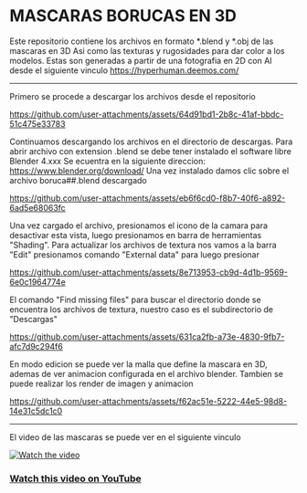 # MASCARAS BORUCAS EN 3D

Este repositorio contiene los archivos en formato *.blend y *.obj de las mascaras en 3D
Asi como las texturas y rugosidades para dar color a los modelos.
Estas son generadas a partir de una fotografia en 2D con AI desde el siguiente vinculo
https://hyperhuman.deemos.com/


---
Primero se procede a descargar los archivos desde el repositorio

https://github.com/user-attachments/assets/64d91bd1-2b8c-41af-bbdc-51c475e33783

Continuamos descargando los archivos en el directorio de descargas.
Para abrir archivo con extension .blend se debe tener instalado el software libre Blender 4.xxx
Se ecuentra en la siguiente direccion:
https://www.blender.org/download/
Una vez instalado damos clic sobre el archivo boruca##.blend descargado 


https://github.com/user-attachments/assets/eb6f6cd0-f8b7-40f6-a892-6ad5e68063fc

Una vez cargado el archivo, presionamos el icono de la camara para desactivar esta vista,
luego presionamos en barra de herramientas "Shading".  Para actualizar los archivos de textura
nos vamos a la barra "Edit" presionamos comando "External data" para luego presionar 

https://github.com/user-attachments/assets/8e713953-cb9d-4d1b-9569-6e0c1964774e

El comando "Find missing files" para buscar el directorio donde se encuentra los archivos de textura, 
nuestro caso es el subdirectorio de "Descargas"


https://github.com/user-attachments/assets/631ca2fb-a73e-4830-9fb7-afc7d9c294f6

En modo edicion se puede ver la malla que define la mascara en 3D, ademas de ver animacion 
configurada en el archivo blender. Tambien se puede realizar los render de imagen y animacion 

https://github.com/user-attachments/assets/f62ac51e-5222-44e5-98d8-14e31c5dc1c0

---


El video de las mascaras se puede ver en el siguiente vinculo

[![Watch the video](https://img.youtube.com/vi/edJNdHZgMQQ/maxresdefault.jpg)](https://youtu.be/edJNdHZgMQQ)

### [Watch this video on YouTube](https://youtu.be/edJNdHZgMQQ)
